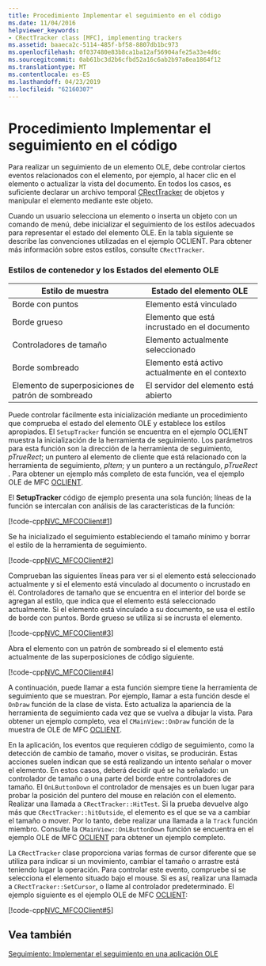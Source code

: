 ```yaml
---
title: Procedimiento Implementar el seguimiento en el código
ms.date: 11/04/2016
helpviewer_keywords:
- CRectTracker class [MFC], implementing trackers
ms.assetid: baaeca2c-5114-485f-bf58-8807db1bc973
ms.openlocfilehash: 0f037480e83b8ca1ba12af56904afe25a33e4d6c
ms.sourcegitcommit: 0ab61bc3d2b6cfbd52a16c6ab2b97a8ea1864f12
ms.translationtype: MT
ms.contentlocale: es-ES
ms.lasthandoff: 04/23/2019
ms.locfileid: "62160307"
---
```

# <a name="how-to-implement-tracking-in-your-code"></a>Procedimiento Implementar el seguimiento en el código

Para realizar un seguimiento de un elemento OLE, debe controlar ciertos eventos relacionados con el elemento, por ejemplo, al hacer clic en el elemento o actualizar la vista del documento. En todos los casos, es suficiente declarar un archivo temporal [CRectTracker](../mfc/reference/crecttracker-class.md) de objetos y manipular el elemento mediante este objeto.

Cuando un usuario selecciona un elemento o inserta un objeto con un comando de menú, debe inicializar el seguimiento de los estilos adecuados para representar el estado del elemento OLE. En la tabla siguiente se describe las convenciones utilizadas en el ejemplo OCLIENT. Para obtener más información sobre estos estilos, consulte `CRectTracker`.

### <a name="container-styles-and-states-of-the-ole-item"></a>Estilos de contenedor y los Estados del elemento OLE

|Estilo de muestra|Estado del elemento OLE|
|---------------------|-----------------------|
|Borde con puntos|Elemento está vinculado|
|Borde grueso|Elemento que está incrustado en el documento|
|Controladores de tamaño|Elemento actualmente seleccionado|
|Borde sombreado|Elemento está activo actualmente en el contexto|
|Elemento de superposiciones de patrón de sombreado|El servidor del elemento está abierto|

Puede controlar fácilmente esta inicialización mediante un procedimiento que comprueba el estado del elemento OLE y establece los estilos apropiados. El `SetupTracker` función se encuentra en el ejemplo OCLIENT muestra la inicialización de la herramienta de seguimiento. Los parámetros para esta función son la dirección de la herramienta de seguimiento, *pTrueRect*; un puntero al elemento de cliente que está relacionado con la herramienta de seguimiento, *pItem*; y un puntero a un rectángulo, *pTrueRect* . Para obtener un ejemplo más completo de esta función, vea el ejemplo OLE de MFC [OCLIENT](../overview/visual-cpp-samples.md).

El **SetupTracker** código de ejemplo presenta una sola función; líneas de la función se intercalan con análisis de las características de la función:

[!code-cpp[NVC_MFCOClient#1](../mfc/codesnippet/cpp/how-to-implement-tracking-in-your-code_1.cpp)]

Se ha inicializado el seguimiento estableciendo el tamaño mínimo y borrar el estilo de la herramienta de seguimiento.

[!code-cpp[NVC_MFCOClient#2](../mfc/codesnippet/cpp/how-to-implement-tracking-in-your-code_2.cpp)]

Comprueban las siguientes líneas para ver si el elemento está seleccionado actualmente y si el elemento está vinculado al documento o incrustado en él. Controladores de tamaño que se encuentra en el interior del borde se agregan al estilo, que indica que el elemento está seleccionado actualmente. Si el elemento está vinculado a su documento, se usa el estilo de borde con puntos. Borde grueso se utiliza si se incrusta el elemento.

[!code-cpp[NVC_MFCOClient#3](../mfc/codesnippet/cpp/how-to-implement-tracking-in-your-code_3.cpp)]

Abra el elemento con un patrón de sombreado si el elemento está actualmente de las superposiciones de código siguiente.

[!code-cpp[NVC_MFCOClient#4](../mfc/codesnippet/cpp/how-to-implement-tracking-in-your-code_4.cpp)]

A continuación, puede llamar a esta función siempre tiene la herramienta de seguimiento que se muestran. Por ejemplo, llamar a esta función desde el `OnDraw` función de la clase de vista. Esto actualiza la apariencia de la herramienta de seguimiento cada vez que se vuelva a dibujar la vista. Para obtener un ejemplo completo, vea el `CMainView::OnDraw` función de la muestra de OLE de MFC [OCLIENT](../overview/visual-cpp-samples.md).

En la aplicación, los eventos que requieren código de seguimiento, como la detección de cambio de tamaño, mover o visitas, se producirán. Estas acciones suelen indican que se está realizando un intento señalar o mover el elemento. En estos casos, deberá decidir qué se ha señalado: un controlador de tamaño o una parte del borde entre controladores de tamaño. El `OnLButtonDown` el controlador de mensajes es un buen lugar para probar la posición del puntero del mouse en relación con el elemento. Realizar una llamada a `CRectTracker::HitTest`. Si la prueba devuelve algo más que `CRectTracker::hitOutside`, el elemento es el que se va a cambiar el tamaño o mover. Por lo tanto, debe realizar una llamada a la `Track` función miembro. Consulte la `CMainView::OnLButtonDown` función se encuentra en el ejemplo OLE de MFC [OCLIENT](../overview/visual-cpp-samples.md) para obtener un ejemplo completo.

La `CRectTracker` clase proporciona varias formas de cursor diferente que se utiliza para indicar si un movimiento, cambiar el tamaño o arrastre está teniendo lugar la operación. Para controlar este evento, compruebe si se selecciona el elemento situado bajo el mouse. Si es así, realizar una llamada a `CRectTracker::SetCursor`, o llame al controlador predeterminado. El ejemplo siguiente es el ejemplo OLE de MFC [OCLIENT](../overview/visual-cpp-samples.md):

[!code-cpp[NVC_MFCOClient#5](../mfc/codesnippet/cpp/how-to-implement-tracking-in-your-code_5.cpp)]

## <a name="see-also"></a>Vea también

[Seguimiento: Implementar el seguimiento en una aplicación OLE](../mfc/trackers-implementing-trackers-in-your-ole-application.md)
